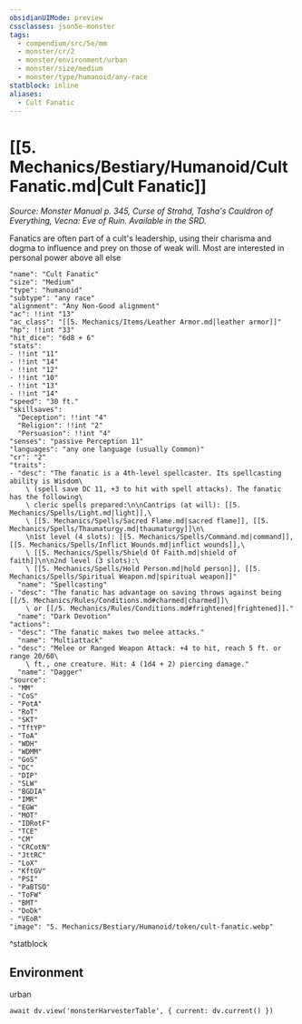 ```yaml
---
obsidianUIMode: preview
cssclasses: json5e-monster
tags:
  - compendium/src/5e/mm
  - monster/cr/2
  - monster/environment/urban
  - monster/size/medium
  - monster/type/humanoid/any-race
statblock: inline
aliases:
  - Cult Fanatic
---
```

# [[5. Mechanics/Bestiary/Humanoid/Cult Fanatic.md|Cult Fanatic]]
*Source: Monster Manual p. 345, Curse of Strahd, Tasha's Cauldron of Everything, Vecna: Eve of Ruin. Available in the SRD.*

Fanatics are often part of a cult's leadership, using their charisma and dogma to influence and prey on those of weak will. Most are interested in personal power above all else

```statblock
"name": "Cult Fanatic"
"size": "Medium"
"type": "humanoid"
"subtype": "any race"
"alignment": "Any Non-Good alignment"
"ac": !!int "13"
"ac_class": "[[5. Mechanics/Items/Leather Armor.md|leather armor]]"
"hp": !!int "33"
"hit_dice": "6d8 + 6"
"stats":
- !!int "11"
- !!int "14"
- !!int "12"
- !!int "10"
- !!int "13"
- !!int "14"
"speed": "30 ft."
"skillsaves":
  "Deception": !!int "4"
  "Religion": !!int "2"
  "Persuasion": !!int "4"
"senses": "passive Perception 11"
"languages": "any one language (usually Common)"
"cr": "2"
"traits":
- "desc": "The fanatic is a 4th-level spellcaster. Its spellcasting ability is Wisdom\
    \ (spell save DC 11, +3 to hit with spell attacks). The fanatic has the following\
    \ cleric spells prepared:\n\nCantrips (at will): [[5. Mechanics/Spells/Light.md|light]],\
    \ [[5. Mechanics/Spells/Sacred Flame.md|sacred flame]], [[5. Mechanics/Spells/Thaumaturgy.md|thaumaturgy]]\n\
    \n1st level (4 slots): [[5. Mechanics/Spells/Command.md|command]], [[5. Mechanics/Spells/Inflict Wounds.md|inflict wounds]],\
    \ [[5. Mechanics/Spells/Shield Of Faith.md|shield of faith]]\n\n2nd level (3 slots):\
    \ [[5. Mechanics/Spells/Hold Person.md|hold person]], [[5. Mechanics/Spells/Spiritual Weapon.md|spiritual weapon]]"
  "name": "Spellcasting"
- "desc": "The fanatic has advantage on saving throws against being [[/5. Mechanics/Rules/Conditions.md#charmed|charmed]]\
    \ or [[/5. Mechanics/Rules/Conditions.md#frightened|frightened]]."
  "name": "Dark Devotion"
"actions":
- "desc": "The fanatic makes two melee attacks."
  "name": "Multiattack"
- "desc": "Melee or Ranged Weapon Attack: +4 to hit, reach 5 ft. or range 20/60\
    \ ft., one creature. Hit: 4 (1d4 + 2) piercing damage."
  "name": "Dagger"
"source":
- "MM"
- "CoS"
- "PotA"
- "RoT"
- "SKT"
- "TftYP"
- "ToA"
- "WDH"
- "WDMM"
- "GoS"
- "DC"
- "DIP"
- "SLW"
- "BGDIA"
- "IMR"
- "EGW"
- "MOT"
- "IDRotF"
- "TCE"
- "CM"
- "CRCotN"
- "JttRC"
- "LoX"
- "KftGV"
- "PSI"
- "PaBTSO"
- "ToFW"
- "BMT"
- "DoDk"
- "VEoR"
"image": "5. Mechanics/Bestiary/Humanoid/token/cult-fanatic.webp"
```
^statblock

## Environment

urban

```dataviewjs
await dv.view('monsterHarvesterTable', { current: dv.current() })
```
